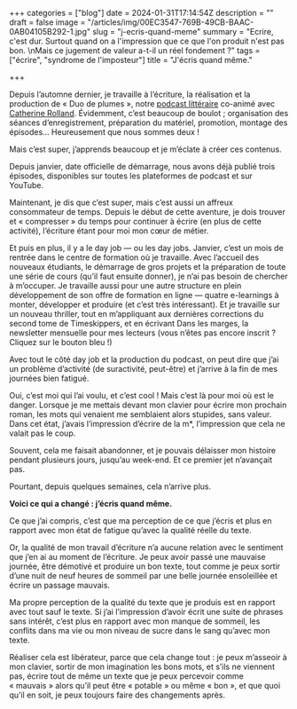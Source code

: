 +++
categories = ["blog"]
date = 2024-01-31T17:14:54Z
description = ""
draft = false
image = "/articles/img/00EC3547-769B-49CB-BAAC-0AB04105B292-1.jpg"
slug = "j-ecris-quand-meme"
summary = "Ecrire, c'est dur. Surtout quand on a l'impression que ce que l'on produit n'est pas bon. \nMais ce jugement de valeur a-t-il un réel fondement ?"
tags = ["écrire", "syndrome de l'imposteur"]
title = "J'écris quand même."

+++


Depuis l’automne dernier, je travaille à l’écriture, la réalisation et la production de « Duo de plumes », notre [podcast littéraire](https://www.duodeplumes.com/?ref=cyrilvallee.com) co-animé avec [Catherine Rolland](https://www.catherine-rolland.com/?ref=cyrilvallee.com). Évidemment, c’est beaucoup de boulot ; organisation des séances d’enregistrement, préparation du matériel, promotion, montage des épisodes… Heureusement que nous sommes deux !

Mais c’est super, j’apprends beaucoup et je m’éclate à créer ces contenus.

Depuis janvier, date officielle de démarrage, nous avons déjà publié trois épisodes, disponibles sur toutes les plateformes de podcast et sur YouTube.

Maintenant, je dis que c’est super, mais c’est aussi un affreux consommateur de temps. Depuis le début de cette aventure, je dois trouver et « compresser » du temps pour continuer à écrire (en plus de cette activité), l’écriture étant pour moi mon cœur de métier.

Et puis en plus, il y a le day job — ou les day jobs. Janvier, c’est un mois de rentrée dans le centre de formation où je travaille. Avec l’accueil des nouveaux étudiants, le démarrage de gros projets et la préparation de toute une série de cours (qu’il faut ensuite donner), je n’ai pas besoin de chercher à m’occuper. Je travaille aussi pour une autre structure en plein développement de son offre de formation en ligne — quatre e-learnings à monter, développer et produire (et c’est très intéressant). Et je travaille sur un nouveau thriller, tout en m’appliquant aux dernières corrections du second tome de Timeskippers, et en écrivant Dans les marges, la newsletter mensuelle pour mes lecteurs (vous n’êtes pas encore inscrit ? Cliquez sur le bouton bleu !)

Avec tout le côté day job et la production du podcast, on peut dire que j’ai un problème d’activité (de suractivité, peut-être) et j’arrive à la fin de mes journées bien fatigué.

Oui, c’est moi qui l’ai voulu, et c’est cool ! Mais c’est là pour moi où est le danger. Lorsque je me mettais devant mon clavier pour écrire mon prochain roman, les mots qui venaient me semblaient alors stupides, sans valeur. Dans cet état, j’avais l’impression d’écrire de la m*, l’impression que cela ne valait pas le coup.

Souvent, cela me faisait abandonner, et je pouvais délaisser mon histoire pendant plusieurs jours, jusqu’au week-end. Et ce premier jet n’avançait pas.

Pourtant, depuis quelques semaines, cela n’arrive plus.

__Voici ce qui a changé : j’écris quand même.__

Ce que j’ai compris, c’est que ma perception de ce que j’écris et plus en rapport avec mon état de fatigue qu’avec la qualité réelle du texte.

Or, la qualité de mon travail d’écriture n’a aucune relation avec le sentiment que j’en ai au moment de l’écriture. Je peux avoir passé une mauvaise journée, être démotivé et produire un bon texte, tout comme je peux sortir d’une nuit de neuf heures de sommeil par une belle journée ensoleillée et écrire un passage mauvais.

Ma propre perception de la qualité du texte que je produis est en rapport avec tout sauf le texte. Si j’ai l’impression d’avoir écrit une suite de phrases sans intérêt, c’est plus en rapport avec mon manque de sommeil, les conflits dans ma vie ou mon niveau de sucre dans le sang qu’avec mon texte.

Réaliser cela est libérateur, parce que cela change tout : je peux m’asseoir à mon clavier, sortir de mon imagination les bons mots, et s’ils ne viennent pas, écrire tout de même un texte que je peux percevoir comme « mauvais » alors qu’il peut être « potable » ou même « bon », et que quoi qu’il en soit, je peux toujours faire des changements après.